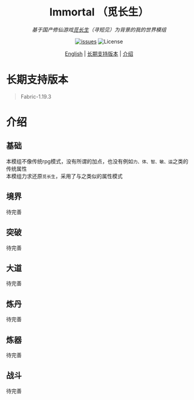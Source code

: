 


<div align="center">  

# Immortal （觅长生）

_基于国产修仙游戏[觅长生](https://baike.baidu.com/item/%E8%A7%85%E9%95%BF%E7%94%9F/62592887)（寻短见）为背景的我的世界模组_

</div>
<p align="center">
    <a href="https://github.com/cnlimiter/Immortal/issues"><img src="https://img.shields.io/github/issues/cnlimiter/Immortal?style=flat" alt="issues" /></a>
    <img src="https://img.shields.io/badge/license-AAR-green" alt="License">

</p>

<p align="center">
    <a href="README_EN.md">English</a> | 
    <a href="长期支持版本">长期支持版本</a> |
    <a href="介绍">介绍</a>
</p>

# 长期支持版本

> Fabric-1.19.3

# 介绍

## 基础
本模组不像传统rpg模式，没有所谓的加点，也没有例如`力、体、智、敏、运`之类的传统属性  
本模组力求还原`觅长生`，采用了与之类似的属性模式

## 境界
待完善
## 突破
待完善
## 大道
待完善
## 炼丹
待完善
## 炼器
待完善
## 战斗
待完善




